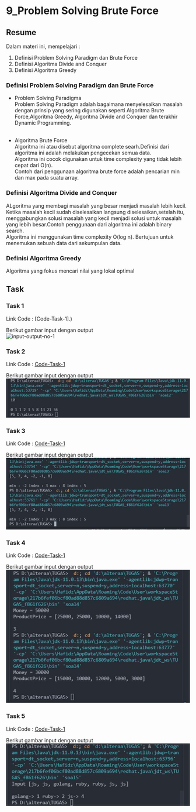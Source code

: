 # 9_Problem Solving Brute Force

## Resume

Dalam materi ini, mempelajari :<br />

1. Definisi Problem Solving Paradigm dan Brute Force <br />
2. Definisi Algoritma Divide and Conquer <br />
3. Definisi Algoritma Greedy <br />

### Definisi Problem Solving Paradigm dan Brute Force

- Problem Solving Paradigma <br />
  Problem Solving Paradigm adalah bagaimana menyelesaikan masalah dengan prinsip
  yang sering digunakan seperti Algoritma Brute Force,Algoritma Greedy, Algoritma
  Divide and Conquer dan terakhir Dynamic Programming.<br /><br />

- Algoritma Brute Force <br/>
  Algoritma ini atau disebut algoritma complete searh.Definisi dari algoritma ini adalah melakukan
  pengecekan semua data.<br />
  Algoritma ini cocok digunakan untuk time complexity yang tidak lebih cepat dari O(n).<br />
  Contoh dari penggunaan algoritma brute force adalah pencarian min dan max pada suatu
  array.

### Definisi Algoritma Divide and Conquer

ALgoritma yang membagi masalah yang besar menjadi masalah lebih kecil.<br />
Ketika masalah kecil sudah diselesaikan langsung diselesaikan,setelah itu, menggabungkan solusi masalah yang
kecil menjadi solusi untuk masalah yang lebih besar.Contoh penggunaan dari algoritma ini adalah
binary search.<br />
Algoritma ini menggunakan time complexity O(log n).
Bertujuan untuk menemukan sebuah data dari sekumpulan data.

### Definisi Algoritma Greedy

Algoritma yang fokus mencari nilai yang lokal optimal

## Task

### Task 1

Link Code : [Code-Task-1].)<br />

Berikut gambar input dengan output <br />
![input-output-no-1]() <br />

### Task 2

Link Code : [Code-Task-1](https://github.com/hafidzencis/java_muhammad-hafidz-febriansyah/blob/master/8_Recursive%2C%20Number%20Theory%2C%20Sorting%2C%20Searching/praktikum/src/soal2.java)<br />

Berikut gambar input dengan output <br />
![input-output-no-1](https://github.com/hafidzencis/java_muhammad-hafidz-febriansyah/blob/master/8_Recursive%2C%20Number%20Theory%2C%20Sorting%2C%20Searching/screenshot/no2.JPG) <br />

### Task 3

Link Code : [Code-Task-1](https://github.com/hafidzencis/java_muhammad-hafidz-febriansyah/blob/master/8_Recursive%2C%20Number%20Theory%2C%20Sorting%2C%20Searching/praktikum/src/soal3.java)<br />

Berikut gambar input dengan output <br />
![input-output-no-1](https://github.com/hafidzencis/java_muhammad-hafidz-febriansyah/blob/master/8_Recursive%2C%20Number%20Theory%2C%20Sorting%2C%20Searching/screenshot/no3.JPG) <br />

### Task 4

Link Code : [Code-Task-1](https://github.com/hafidzencis/java_muhammad-hafidz-febriansyah/blob/master/8_Recursive%2C%20Number%20Theory%2C%20Sorting%2C%20Searching/praktikum/src/soal4.java)<br />

Berikut gambar input dengan output <br />
![input-output-no-1](https://github.com/hafidzencis/java_muhammad-hafidz-febriansyah/blob/master/8_Recursive%2C%20Number%20Theory%2C%20Sorting%2C%20Searching/screenshot/no4.JPG) <br />

### Task 5

Link Code : [Code-Task-1](https://github.com/hafidzencis/java_muhammad-hafidz-febriansyah/blob/master/8_Recursive%2C%20Number%20Theory%2C%20Sorting%2C%20Searching/praktikum/src/soal5.java)<br />

Berikut gambar input dengan output <br />
![input-output-no-1](https://github.com/hafidzencis/java_muhammad-hafidz-febriansyah/blob/master/8_Recursive%2C%20Number%20Theory%2C%20Sorting%2C%20Searching/screenshot/no5.JPG) <br />
